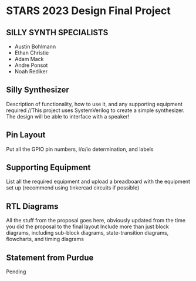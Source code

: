 # STARS 2023 Design Final Project

## SILLY SYNTH SPECIALISTS
* Austin Bohlmann
* Ethan Christie
* Adam Mack
* Andre Ponsot
* Noah Rediker

## Silly Synthesizer
Description of functionality, how to use it, and any supporting equipment required
//This project uses SystemVerilog to create a simple synthesizer. The design will be able to interface with a speaker!

## Pin Layout
Put all the GPIO pin numbers, i/o/io determination, and labels

## Supporting Equipment
List all the required equipment and upload a breadboard with the equipment set up (recommend using tinkercad circuits if possible)

## RTL Diagrams
All the stuff from the proposal goes here, obviously updated from the time you did the proposal to the final layout
Include more than just block diagrams, including sub-block diagrams, state-transition diagrams, flowcharts, and timing diagrams

## Statement from Purdue
Pending
